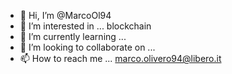 - 👋 Hi, I’m @MarcoOl94
- 👀 I’m interested in ... blockchain
- 🌱 I’m currently learning ...
- 💞️ I’m looking to collaborate on ...
- 📫 How to reach me ... marco.olivero94@libero.it

<!---
MarcoOl94/MarcoOl94 is a ✨ special ✨ repository because its `README.md` (this file) appears on your GitHub profile.
You can click the Preview link to take a look at your changes.
--->
